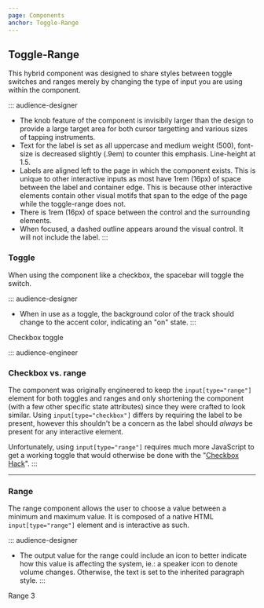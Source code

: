 ```yaml
---
page: Components
anchor: Toggle-Range
---
```


## Toggle-Range
This hybrid component was designed to share styles between toggle switches and ranges merely by changing the type of input you are using within the component.

::: audience-designer
- The knob feature of the component is invisibily larger than the design to provide a large target area for both cursor targetting and various sizes of tapping instruments.
- Text for the label is set as all uppercase and medium weight (500), font-size is decreased slightly (.9em) to counter this emphasis. Line-height at 1.5.
- Labels are aligned left to the page in which the component exists. This is unique to other interactive inputs as most have 1rem (16px) of space between the label and container edge. This is because other interactive elements contain other visual motifs that span to the edge of the page while the toggle-range does not.
- There is 1rem (16px) of space between the control and the surrounding elements.
- When focused, a dashed outline appears around the visual control. It will not include the label.
:::

### Toggle
When using the component like a checkbox, the spacebar will toggle the switch.

::: audience-designer
- When in use as a toggle, the background color of the track should change to the accent color, indicating an "on" state.
:::

<blu-togglerange selfdocument type="checkbox" input-type="checkbox">
  Checkbox toggle
</blu-togglerange>

::: audience-engineer
### Checkbox vs. range
The component was originally engineered to keep the `input[type="range"]` element for both toggles and ranges and only shortening the component (with a few other specific state attributes) since they were crafted to look similar. Using `input[type="checkbox"]` differs by requiring the label to be present, however this shouldn't be a concern as the label should _always_ be present for any interactive element.

Unfortunately, using `input[type="range"]` requires much more JavaScript to get a working toggle that would otherwise be done with the "[Checkbox Hack](https://css-tricks.com/the-checkbox-hack/)".
:::

---

### Range
The range component allows the user to choose a value between a minimum and maximum value. It is composed of a native HTML `input[type="range"]` element and is interactive as such.

::: audience-designer
- The output value for the range could include an icon to better indicate how this value is affecting the system, ie.: a speaker icon to denote volume changes. Otherwise, the text is set to the inherited paragraph style.
:::

<blu-togglerange selfdocument type="range" input-type="range" input-value="3" input-min="0" input-max="10">
  Range
  <output slot="output">3</output>
</blu-togglerange>